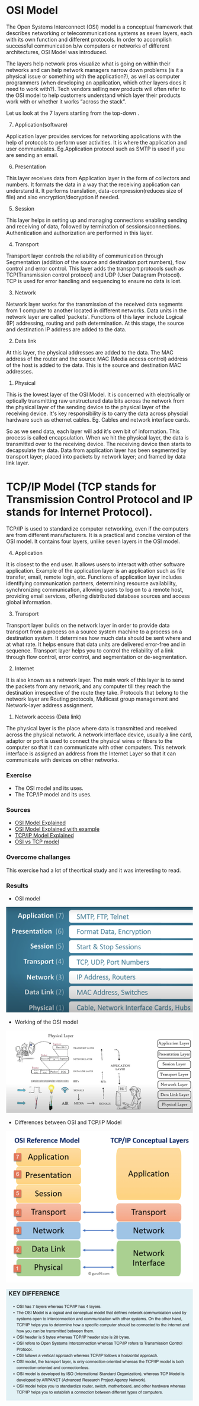 # OSI Model

The Open Systems Interconnect (OSI) model is a conceptual framework that describes networking or telecommunications systems as seven layers, each with its own function and different protocols. In order to accomplish successful communication b/w computers or networks of different architectures, OSI Model was introduced. 

The layers help network pros visualize what is going on within their networks and can help network managers narrow down problems (is it a physical issue or something with the application?), as well as computer programmers (when developing an application, which other layers does it need to work with?). Tech vendors selling new products will often refer to the OSI model to help customers understand which layer their products work with or whether it works “across the stack”.

Let us look at the 7 layers starting from the top-down .

7. Application(software)

Application layer provides services for networking applications with the help of protocols to perform user activities. It is where the application and user communicates. Eg.Application protocol such as SMTP is used if you are sending an email.  

6. Presentation 

This layer receives data from Application layer in the form of collectors and numbers. It formats the data in a way that the receiving application can understand it. It performs translation, data-compression(reduces size of file) and also encryption/decryption if needed.

5. Session

This layer helps in setting up and managing connections enabling sending and receiving of data, followed by termination of sessions/connections. Authentication and authorization are performed in this layer.

4. Transport 

Transport layer controls the reliability of communication through Segmentation (addition of the source and destination port numbers), flow control and error control. This layer adds the transport protocols such as TCP(Transmission control protocol) and UDP (User Datagram Protocol). TCP is used for error handling and sequencing to ensure no data is lost. 

3. Network

Network layer works for the transmission of the received data segments from 1 computer to another located in different networks. Data units in the network layer are called 'packets'. Functions of this layer include Logical (IP) addressing, routing and path determination. At this stage, the source and destination IP address are added to the data. 

2. Data link

At this layer, the physical addresses are added to the data. The MAC address of the router and the source MAC (Media access control) address of the host is added to the data. This is the source and destination MAC addresses. 

1. Physical 

This is the lowest layer of the OSI Model. It is concerned with electrically or optically transmitting raw unstructured data bits across the network from the physical layer of the sending device to the physical layer of the receiving device. It's key responsibility is to carry the data across physcial hardware such as ethernet cables. Eg. Cables and network interface cards.

So as we send data, each layer will add it's own bit of information. This process is called encapsulation. When we hit the physical layer, the data is transmitted over to the receiving device. The receiving device then starts to decapsulate the data. Data from application layer has been segmented by transport layer; placed into packets by network layer; and framed by data link layer. 

# TCP/IP Model  (TCP stands for Transmission Control Protocol and IP stands for Internet Protocol).

TCP/IP is used to standardize computer networking, even if the computers are from different manufacturers. It is a practical and concise version of the OSI model. It contains four layers, unlike seven layers in the OSI model. 

4. Application

It is closest to the end user. It allows users to interact with other software application. Example of the application layer is an application such as file transfer, email, remote login, etc. Functions of application layer includes identifying communication partners, determining resource availability, synchronizing communication, allowing users to log on to a remote host, providing email services, offering distributed database sources and access global information.

3. Transport

Transport layer builds on the network layer in order to provide data transport from a process on a source system machine to a process on a destination system. It determines how much data should be sent where and at what rate. It helps ensure that data units are delivered error-free and in sequence. Transport layer helps you to control the reliability of a link through flow control, error control, and segmentation or de-segmentation.


2. Internet

It is also known as a network layer. The main work of this layer is to send the packets from any network, and any computer till they reach the destination irrespective of the route they take. Protocols that belong to the network layer are Routing protocols, Multicast group management and Network-layer address assignment.


1. Network access (Data link) 

The physical layer is the place where data is transmitted and received across the physical network. A network interface device, usually a line card, adaptor or port is used to connect the physical wires or fibers to the computer so that it can communicate with other computers. This network interface is assigned an address from the Internet Layer so that it can communicate with devices on other networks.


### Exercise
- The OSI model and its uses.
- The TCP/IP model and its uses.

### Sources
- [OSI Model Explained](https://www.youtube.com/watch?v=vv4y_uOneC0)
- [OSI Model Explained with example](https://www.youtube.com/watch?v=LANW3m7UgWs)
- [TCP/IP Model Explained](https://www.guru99.com/tcp-ip-model.html#:~:text=TCP%2FIP%20Model%20helps%20you,allow%20communication%20over%20large%20distances)
- [OSI vs TCP model](https://www.guru99.com/difference-tcp-ip-vs-osi-model.html#:~:text=OSI%20refers%20to%20Open%20Systems,both%20connection%2Doriented%20and%20connectionless.)


### Overcome challanges
This exercise had a lot of theortical study and it was interesting to read. 

### Results
- OSI model

![NTW-01OSIstack](../00_includes/NTW/NTW-01/i1.png)

- Working of the OSI model

![NTW-01OSIstack](../00_includes/NTW/NTW-01/i2.png)

- Differences between OSI and TCP/IP Model

![NTW-01OSIstack](../00_includes/NTW/NTW-01/i3.png)


![NTW-01OSIstack](../00_includes/NTW/NTW-01/i4.png)



